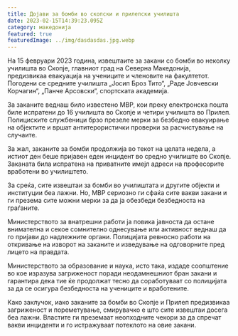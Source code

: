 ```yaml
---
title: Дојави за бомби во скопски и прилепски училишта
date: 2023-02-15T14:39:23.095Z
category: македонија
featured: true
featuredImage: ../img/dasdasdas.jpg.webp
---
```


На 15 февруари 2023 година, извештаите за закани со бомби во неколку училишта во Скопје, главниот град на Северна Македонија, предизвикаа евакуација на учениците и членовите на факултетот. Погодени се средните училишта „Јосип Броз Тито“, „Раде Јовчевски Корчагин“, „Панче Арсовски“, спортската академија.

За заканите веднаш било известено МВР, кои преку електронска пошта биле испратени до 16 училишта во Скопје и четири училишта во Прилеп. Полициските службеници брзо презеле мерки за безбедно евакуирање на објектите и вршат антитерористички проверки за расчистување на случаите.

За жал, заканите за бомби продолжија во текот на целата недела, а истиот ден беше пријавен еден инцидент во средно училиште во Скопје. Заканата била испратена на приватните имејл адреси на професорите вработени во училиштето.

За среќа, сите извештаи за бомби во училиштата и другите објекти и институции беа лажни. Но, МВР сериозно ги сфаќа сите вакви закани и ги презема сите можни мерки за да ја обезбеди безбедноста на граѓаните.

Министерството за внатрешни работи ја повика јавноста да остане внимателна и секое сомнително однесување или активност веднаш да го пријави до надлежните органи. Полицијата ревносно работи на откривање на изворот на заканите и изведување на одговорните пред лицето на правдата.

Министерството за образование и наука, исто така, издаде соопштение во кое изразува загриженост поради неодамнешниот бран закани и гарантира дека тие ќе продолжат тесно да соработуваат со полицијата за да се осигура безбедноста на учениците и вработените.

Како заклучок, иако заканите за бомби во Скопје и Прилеп предизвикаа загриженост и пореметување, смирувачко е што сите извештаи досега беа лажни. Властите ги преземаат неопходните чекори за да спречат вакви инциденти и го истражуваат потеклото на овие закани.
